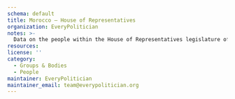 ```yaml
---
schema: default
title: Morocco — House of Representatives
organization: EveryPolitician
notes: >-
  Data on the people within the House of Representatives legislature of Morocco.
resources:
license: ''
category:
  - Groups & Bodies
  - People
maintainer: EveryPolitician
maintainer_email: team@everypolitician.org
---
```

